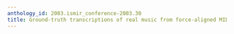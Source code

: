 ```yaml
---
anthology_id: 2003.ismir_conference-2003.30
title: Ground-truth transcriptions of real music from force-aligned MIDI syntheses
---
```

